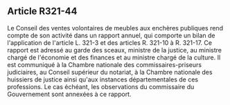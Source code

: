 Article R321-44
----
Le Conseil des ventes volontaires de meubles aux enchères publiques rend compte
de son activité dans un rapport annuel, qui comporte un bilan de l'application
de l'article L. 321-3 et des articles R. 321-10 à R. 321-17. Ce rapport est
adressé au garde des sceaux, ministre de la justice, au ministre chargé de
l'économie et des finances et au ministre chargé de la culture. Il est
communiqué à la Chambre nationale des commissaires-priseurs judiciaires, au
Conseil supérieur du notariat, à la Chambre nationale des huissiers de justice
ainsi qu'aux instances départementales de ces professions. Le cas échéant, les
observations du commissaire du Gouvernement sont annexées à ce rapport.

